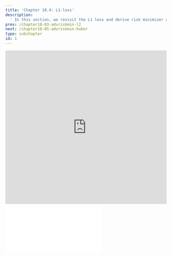 ```yaml
---
title: 'Chapter 10.4: L1-loss'
description:
  ' In this section, we revisit the L1 loss and derive risk minimizer and optimal constant model. '
prev: /chapter10-03-advriskmin-l2
next: /chapter10-05-advriskmin-huber
type: subchapter
id: 1
---
```



<!-- Hier jetzt die neuen Links einpflegen -->


<exercise id="1" title="Video Lecture">
<iframe width="100%" height="480" src="https://www.youtube.com/embed/UkvR9O7mm2g" frameborder="0" allow="accelerometer; autoplay; encrypted-media; gyroscope; picture-in-picture" allowfullscreen></iframe>
</exercise>



<exercise id="2" title="Slides">
<object data="pdfs/10/slides-advrisk-regression-l1.pdf" type="application/pdf" style="width:100%;height:480px">
    <embed src="pdfs/10/slides-advrisk-regression-l1.pdf" type="application/pdf" />
</object>
</exercise>


